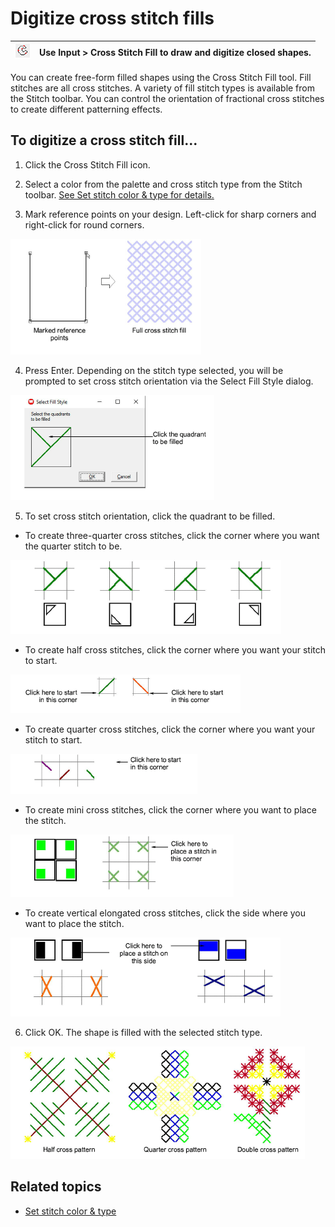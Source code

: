 # Digitize cross stitch fills

| ![CrossStitchFill.png](assets/CrossStitchFill.png) | Use Input > Cross Stitch Fill to draw and digitize closed shapes. |
| -------------------------------------------------- | ----------------------------------------------------------------- |

You can create free-form filled shapes using the Cross Stitch Fill tool. Fill stitches are all cross stitches. A variety of fill stitch types is available from the Stitch toolbar. You can control the orientation of fractional cross stitches to create different patterning effects.

## To digitize a cross stitch fill...

1. Click the Cross Stitch Fill icon.

2. Select a color from the palette and cross stitch type from the Stitch toolbar. [See Set stitch color & type for details.](Set_stitch_color_type)

3. Mark reference points on your design. Left-click for sharp corners and right-click for round corners.

![cross-stitch_digitizing00016.png](assets/cross-stitch_digitizing00016.png)

4. Press Enter. Depending on the stitch type selected, you will be prompted to set cross stitch orientation via the Select Fill Style dialog.

![SelectFillStyle.png](assets/SelectFillStyle.png)

5. To set cross stitch orientation, click the quadrant to be filled.

- To create three-quarter cross stitches, click the corner where you want the quarter stitch to be.

![cross-stitch_digitizing00021.png](assets/cross-stitch_digitizing00021.png)

- To create half cross stitches, click the corner where you want your stitch to start.

![cross-stitch_digitizing00024.png](assets/cross-stitch_digitizing00024.png)

- To create quarter cross stitches, click the corner where you want your stitch to start.

![CrossQuarter1.png](assets/CrossQuarter1.png)

- To create mini cross stitches, click the corner where you want to place the stitch.

![CrossMini4.png](assets/CrossMini4.png)

- To create vertical elongated cross stitches, click the side where you want to place the stitch.

![cross-stitch_digitizing00031.png](assets/cross-stitch_digitizing00031.png)

6. Click OK. The shape is filled with the selected stitch type.

![cross-stitch_digitizing00034.png](assets/cross-stitch_digitizing00034.png)

## Related topics

- [Set stitch color & type](Set_stitch_color_type)
